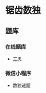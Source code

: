# 锯齿数独
<!-- START doctoc generated TOC please keep comment here to allow auto update -->
<!-- DON'T EDIT THIS SECTION, INSTEAD RE-RUN doctoc TO UPDATE -->

<!-- END doctoc generated TOC please keep comment here to allow auto update -->

## 题库

### 在线题库

- [三思](https://www.12634.com/sudoku/jigsaw-sudoku6x6/level5)

### 微信小程序

- 数独谜题
